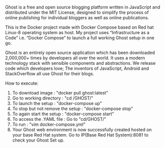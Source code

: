 Ghost is a free and open source blogging platform written in JavaScript and distributed under the MIT License, designed to simplify the process of online publishing for individual bloggers as well as online publications.

This is the Docker project made with Docker Compose based on Red hat Linux-8 operating system as host. My project uses “Infrastructure as a Code” i.e. “Docker Compose” to launch a full working Ghost setup in one go.

Ghost is an entirely open source application which has been downloaded 2,000,000+ times by developers all over the world. It uses a modern technology stack with sensible components and abstractions. We release code which developers love; The inventors of JavaScript, Android and StackOverflow all use Ghost for their blogs.


How to execute:
1. To download image : "docker pull ghost:latest"
2. Go to working directory : "cd /GHOST/"
3. To launch the setup : "docker-compose up"
4. To stop but not remove the setup : "docker-compose stop"
5. To again start the setup : "docker-compose start"
6. To access the .YAML file : Go to "cd/GHOST/"  
7. To run : "vim docker-compose.yml"
8. Your Ghost web environment is now successfully created hosted on your base Red Hat system. 
   Go to IP(Base Red Hat System):8081 to check your Ghost Set up.
